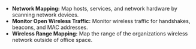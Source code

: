 
* **Network Mapping:** Map hosts, services, and network hardware by scanning network devices.
* **Monitor Open Wireless Traffic:** Monitor wireless traffic for  handshakes, beacons, and MAC addresses.
* **Wireless Range Mapping:** Map the range of the organizations wireless network outside of office space.

